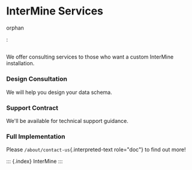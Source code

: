 # InterMine Services

orphan

:

## 

We offer consulting services to those who want a custom InterMine installation.

### Design Consultation

We will help you design your data schema.

### Support Contract

We\'ll be available for technical support guidance.

### Full Implementation

Please `/about/contact-us`{.interpreted-text role="doc"} to find out more!

::: {.index} InterMine :::

